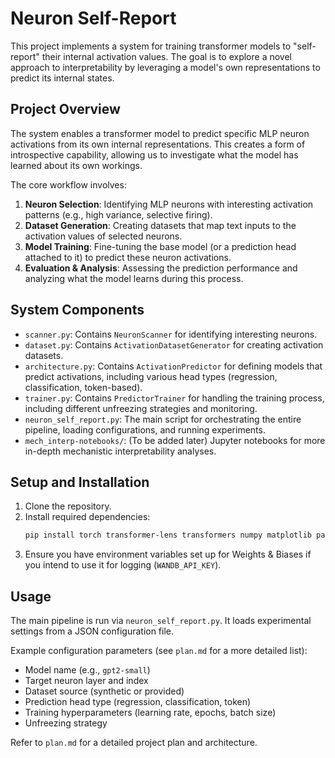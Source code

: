 # Neuron Self-Report

This project implements a system for training transformer models to "self-report" their internal activation values. The goal is to explore a novel approach to interpretability by leveraging a model's own representations to predict its internal states.

## Project Overview

The system enables a transformer model to predict specific MLP neuron activations from its own internal representations. This creates a form of introspective capability, allowing us to investigate what the model has learned about its own workings.

The core workflow involves:
1.  **Neuron Selection**: Identifying MLP neurons with interesting activation patterns (e.g., high variance, selective firing).
2.  **Dataset Generation**: Creating datasets that map text inputs to the activation values of selected neurons.
3.  **Model Training**: Fine-tuning the base model (or a prediction head attached to it) to predict these neuron activations.
4.  **Evaluation & Analysis**: Assessing the prediction performance and analyzing what the model learns during this process.

## System Components
-   `scanner.py`: Contains `NeuronScanner` for identifying interesting neurons.
-   `dataset.py`: Contains `ActivationDatasetGenerator` for creating activation datasets.
-   `architecture.py`: Contains `ActivationPredictor` for defining models that predict activations, including various head types (regression, classification, token-based).
-   `trainer.py`: Contains `PredictorTrainer` for handling the training process, including different unfreezing strategies and monitoring.
-   `neuron_self_report.py`: The main script for orchestrating the entire pipeline, loading configurations, and running experiments.
-   `mech_interp-notebooks/`: (To be added later) Jupyter notebooks for more in-depth mechanistic interpretability analyses.

## Setup and Installation

1.  Clone the repository.
2.  Install required dependencies:
    ```bash
    pip install torch transformer-lens transformers numpy matplotlib pandas tqdm scikit-learn wandb
    ```
3.  Ensure you have environment variables set up for Weights & Biases if you intend to use it for logging (`WANDB_API_KEY`).

## Usage

The main pipeline is run via `neuron_self_report.py`. It loads experimental settings from a JSON configuration file.

Example configuration parameters (see `plan.md` for a more detailed list):
-   Model name (e.g., `gpt2-small`)
-   Target neuron layer and index
-   Dataset source (synthetic or provided)
-   Prediction head type (regression, classification, token)
-   Training hyperparameters (learning rate, epochs, batch size)
-   Unfreezing strategy

Refer to `plan.md` for a detailed project plan and architecture.
